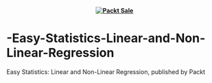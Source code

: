 
<b><p align='center'>[![Packt Sale](https://static.packt-cdn.com/assets/images/packt+events/Improve_UX.png)](https://packt.link/algotradingpython)</p></b> 




# -Easy-Statistics-Linear-and-Non-Linear-Regression
 Easy Statistics: Linear and Non-Linear Regression, published by Packt
